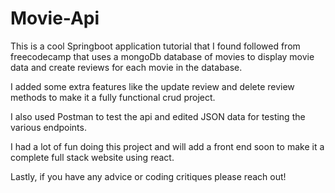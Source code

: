 # Movie-Api
This is a cool Springboot application tutorial that I found followed from freecodecamp that uses a mongoDb database of movies to display movie data and create reviews for each movie in the database.

I added some extra features like the update review and delete review methods to make it a fully functional crud project.

I also used Postman to test the api and edited JSON data for testing the various endpoints.

I had a lot of fun doing this project and will add a front end soon to make it a complete full stack website using react.

Lastly, if you have any advice or coding critiques please reach out!
